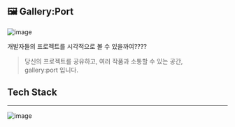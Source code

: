 ## 🖼 Gallery:Port
![image](https://user-images.githubusercontent.com/40759230/127421794-8668107c-0569-43e9-99b9-f43e7cead23a.png)

개발자들의 프로젝트를 시각적으로 볼 수 있을까여????

> 당신의 프로젝트를 공유하고, 여러 작품과 소통할 수 있는 공간,  
> gallery:port 입니다.

## Tech Stack
---
![image](https://user-images.githubusercontent.com/40759230/127431424-7bf28f2e-b99f-41c6-8800-27ca93161976.png)
